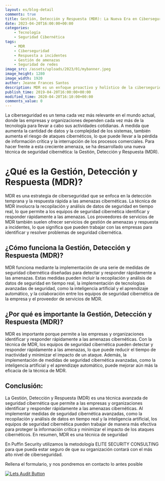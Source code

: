 ```yaml
---
layout: es/blog-detail
comments: true
title: Gestión, Detección y Respuesta (MDR): La Nueva Era en Ciberseguridad
date: 2023-04-20T16:00:00+00:00
categories:
    - Tecnología
    - Seguridad Cibernética
tags:
    - MDR
    - Ciberseguridad
    - Respuesta a incidentes
    - Gestión de amenazas
    - Seguridad de redes
image_src: /assets/uploads/2023/01/mybanner.jpeg
image_height: 1280
image_width: 1920
author: Jeanne Frances Santos
description: MDR es un enfoque proactivo y holístico de la ciberseguridad que combina tecnología, personas y procesos para proteger, detectar y responder a las ciberamenazas.
publish_time: 2019-04-20T16:00:00+00:00
modified_time: 2020-04-20T16:10:00+00:00
comments_value: 0
---
```

La ciberseguridad es un tema cada vez más relevante en el mundo actual, donde las empresas y organizaciones dependen cada vez más de la tecnología para llevar a cabo sus actividades cotidianas. A medida que aumenta la cantidad de datos y la complejidad de los sistemas, también aumenta el riesgo de ataques cibernéticos, lo que puede llevar a la pérdida de información crítica y la interrupción de los procesos comerciales. Para hacer frente a esta creciente amenaza, se ha desarrollado una nueva técnica de seguridad cibernética: la Gestión, Detección y Respuesta (MDR).


# **¿Qué es la Gestión, Detección y Respuesta (MDR)?**

MDR es una estrategia de ciberseguridad que se enfoca en la detección temprana y la respuesta rápida a las amenazas cibernéticas. La técnica de MDR involucra la recopilación y análisis de datos de seguridad en tiempo real, lo que permite a los equipos de seguridad cibernética identificar y responder rápidamente a las amenazas. Los proveedores de servicios de MDR también suelen ofrecer servicios de gestión de amenazas y respuesta a incidentes, lo que significa que pueden trabajar con las empresas para identificar y resolver problemas de seguridad cibernética.

## **¿Cómo funciona la Gestión, Detección y Respuesta (MDR)?**

MDR funciona mediante la implementación de una serie de medidas de seguridad cibernética diseñadas para detectar y responder rápidamente a las amenazas. Estas medidas pueden incluir la recopilación y análisis de datos de seguridad en tiempo real, la implementación de tecnologías avanzadas de seguridad, como la inteligencia artificial y el aprendizaje automático, y la colaboración entre los equipos de seguridad cibernética de la empresa y el proveedor de servicios de MDR.

## **¿Por qué es importante la Gestión, Detección y Respuesta (MDR)?**

MDR es importante porque permite a las empresas y organizaciones identificar y responder rápidamente a las amenazas cibernéticas. Con la técnica de MDR, los equipos de seguridad cibernética pueden detectar y responder rápidamente a las amenazas, lo que puede reducir el tiempo de inactividad y minimizar el impacto de un ataque. Además, la implementación de medidas de seguridad cibernética avanzadas, como la inteligencia artificial y el aprendizaje automático, puede mejorar aún más la eficacia de la técnica de MDR.

## **Conclusión:**

La Gestión, Detección y Respuesta (MDR) es una técnica avanzada de seguridad cibernética que permite a las empresas y organizaciones identificar y responder rápidamente a las amenazas cibernéticas. Al implementar medidas de seguridad cibernética avanzadas, como la recopilación y análisis de datos en tiempo real y la inteligencia artificial, los equipos de seguridad cibernética pueden trabajar de manera más efectiva para proteger la información crítica y minimizar el impacto de los ataques cibernéticos. En resumen, MDR es una técnica de seguridad



En Puffin Security utilizamos la metodología ELITE SECURITY CONSULTING para que pueda estar seguro de que su organización contará con el más alto nivel de ciberseguridad. 

Rellena el formulario, y nos pondremos en contacto lo antes posible

[![Lets Audit Button](/assets/uploads/2023/01/Puffin-security-blog-button-lest-audit-2.jpg 'lets Audit Button')](https://hub.puffinsecurity.com/mdr-your-own-team-of-security-experts)
